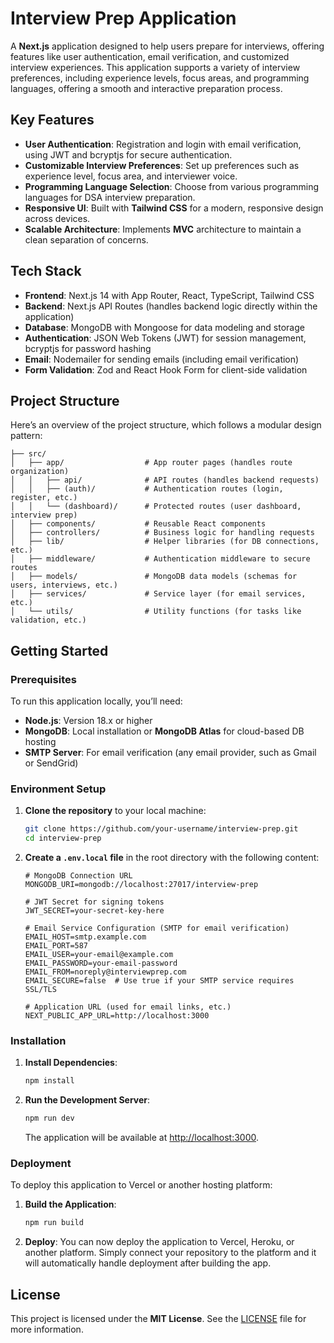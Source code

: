 # Interview Prep Application

A **Next.js** application designed to help users prepare for interviews, offering features like user authentication, email verification, and customized interview experiences. This application supports a variety of interview preferences, including experience levels, focus areas, and programming languages, offering a smooth and interactive preparation process.

## Key Features

* **User Authentication**: Registration and login with email verification, using JWT and bcryptjs for secure authentication.
* **Customizable Interview Preferences**: Set up preferences such as experience level, focus area, and interviewer voice.
* **Programming Language Selection**: Choose from various programming languages for DSA interview preparation.
* **Responsive UI**: Built with **Tailwind CSS** for a modern, responsive design across devices.
* **Scalable Architecture**: Implements **MVC** architecture to maintain a clean separation of concerns.

## Tech Stack

* **Frontend**: Next.js 14 with App Router, React, TypeScript, Tailwind CSS
* **Backend**: Next.js API Routes (handles backend logic directly within the application)
* **Database**: MongoDB with Mongoose for data modeling and storage
* **Authentication**: JSON Web Tokens (JWT) for session management, bcryptjs for password hashing
* **Email**: Nodemailer for sending emails (including email verification)
* **Form Validation**: Zod and React Hook Form for client-side validation

## Project Structure

Here’s an overview of the project structure, which follows a modular design pattern:

```
├── src/
│   ├── app/                  # App router pages (handles route organization)
│   │   ├── api/              # API routes (handles backend requests)
│   │   ├── (auth)/           # Authentication routes (login, register, etc.)
│   │   └── (dashboard)/      # Protected routes (user dashboard, interview prep)
│   ├── components/           # Reusable React components
│   ├── controllers/          # Business logic for handling requests
│   ├── lib/                  # Helper libraries (for DB connections, etc.)
│   ├── middleware/           # Authentication middleware to secure routes
│   ├── models/               # MongoDB data models (schemas for users, interviews, etc.)
│   ├── services/             # Service layer (for email services, etc.)
│   └── utils/                # Utility functions (for tasks like validation, etc.)
```

## Getting Started

### Prerequisites

To run this application locally, you’ll need:

* **Node.js**: Version 18.x or higher
* **MongoDB**: Local installation or **MongoDB Atlas** for cloud-based DB hosting
* **SMTP Server**: For email verification (any email provider, such as Gmail or SendGrid)

### Environment Setup

1. **Clone the repository** to your local machine:

   ```bash
   git clone https://github.com/your-username/interview-prep.git
   cd interview-prep
   ```

2. **Create a `.env.local` file** in the root directory with the following content:

   ```
   # MongoDB Connection URL
   MONGODB_URI=mongodb://localhost:27017/interview-prep

   # JWT Secret for signing tokens
   JWT_SECRET=your-secret-key-here

   # Email Service Configuration (SMTP for email verification)
   EMAIL_HOST=smtp.example.com
   EMAIL_PORT=587
   EMAIL_USER=your-email@example.com
   EMAIL_PASSWORD=your-email-password
   EMAIL_FROM=noreply@interviewprep.com
   EMAIL_SECURE=false  # Use true if your SMTP service requires SSL/TLS

   # Application URL (used for email links, etc.)
   NEXT_PUBLIC_APP_URL=http://localhost:3000
   ```

### Installation

1. **Install Dependencies**:

   ```bash
   npm install
   ```

2. **Run the Development Server**:

   ```bash
   npm run dev
   ```

   The application will be available at [http://localhost:3000](http://localhost:3000).

### Deployment

To deploy this application to Vercel or another hosting platform:

1. **Build the Application**:

   ```bash
   npm run build
   ```

2. **Deploy**: You can now deploy the application to Vercel, Heroku, or another platform. Simply connect your repository to the platform and it will automatically handle deployment after building the app.

## License

This project is licensed under the **MIT License**. See the [LICENSE](LICENSE) file for more information.

